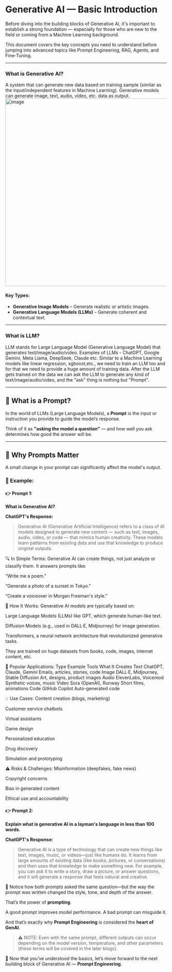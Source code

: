 # Generative AI — Basic Introduction

Before diving into the building blocks of Generative AI, it's important to establish a strong foundation — especially for those who are new to the field or coming from a Machine Learning background.

This document covers the key concepts you need to understand before jumping into advanced topics like Prompt Engineering, RAG, Agents, and Fine-Tuning.

---

### What is Generative AI?
A system that can generate new data based on training sample (similar as the input/independent features in Machine Learning). Generative models can generate image, text, audio, video, etc. data as output.
<img width="637" height="584" alt="image" src="https://github.com/user-attachments/assets/8467b2bd-eb98-4b31-b7e3-907b4470aa74" />

#### Key Types:
- **Generative Image Models** – Generate realistic or artistic images.
- **Generative Language Models (LLMs)** – Generate coherent and contextual text.

---

### What is LLM?
LLM stands for Large Language Model (Generative Language Model) that generates text/image/audio/video. Examples of LLMs - ChatGPT, Google Gemini, Meta Llama, DeepSeek, Claude etc.
Similar to a Machine Learning models like linear regression, xgboost,etc., we need to train an LLM too and for that we need to provide a huge amount of training data. After the LLM gets trained on the data we can ask the LLM to generate any kind of text/image/audio/video, and the "ask" thing is nothing but "Prompt".

---

## 📌 What is a Prompt?

In the world of LLMs (Large Language Models), a **Prompt** is the input or instruction you provide to guide the model’s response.

Think of it as **"asking the model a question"** — and how well you ask determines how good the answer will be.

---

## 🎯 Why Prompts Matter

A small change in your prompt can significantly affect the model's output.

### 🔁 Example:

#### 👉 Prompt 1:
**What is Generative AI?**

**ChatGPT's Response:**
> Generative AI (Generative Artificial Intelligence) refers to a class of AI models designed to generate new content — such as text, images, audio, video, or code — that mimics human creativity. These models learn patterns from existing data and use that knowledge to produce original outputs.

 🔍 In Simple Terms:
 Generative AI can create things, not just analyze or classify them.
 It answers prompts like:
 
 “Write me a poem.”

 “Generate a photo of a sunset in Tokyo.”

 “Create a voiceover in Morgan Freeman's style.”
 
 🧠 How It Works:
 Generative AI models are typically based on:

 Large Language Models (LLMs) like GPT, which generate human-like text.

 Diffusion Models (e.g., used in DALL·E, Midjourney) for image generation.

 Transformers, a neural network architecture that revolutionized generative tasks.

 They are trained on huge datasets from books, code, images, internet content, etc.

 📌 Popular Applications:
 Type	Example Tools	What It Creates
 Text	ChatGPT, Claude, Gemini	Emails, articles, stories, code
 Image	DALL·E, Midjourney, Stable Diffusion	Art, designs, product images
 Audio	ElevenLabs, Voicemod	Synthetic voices, music
 Video	Sora (OpenAI), Runway	Short films, animations
 Code	GitHub Copilot	Auto-generated code
 
 💡 Use Cases:
 Content creation (blogs, marketing)

 Customer service chatbots

 Virtual assistants

 Game design

 Personalized education

Drug discovery

Simulation and prototyping

⚠️ Risks & Challenges:
Misinformation (deepfakes, fake news)

Copyright concerns

Bias in generated content

Ethical use and accountability
#### 👉 Prompt 2:
**Explain what is generative AI in a layman's language in less than 100 words.**

**ChatGPT's Response:**
> Generative AI is a type of technology that can create new things like text, images, music, or videos—just like humans do. It learns from large amounts of existing data (like books, pictures, or conversations) and then uses that knowledge to make something new. For example, you can ask it to write a story, draw a picture, or answer questions, and it will generate a response that feels natural and creative.

🧠 Notice how both prompts asked the same question—but the way the prompt was written changed the style, tone, and depth of the answer.

That’s the power of **prompting**.

A good prompt improves model performance. A bad prompt can misguide it.

And that’s exactly why **Prompt Engineering** is considered the **heart of GenAI**.

> ⚠️ NOTE: Even with the same prompt, different outputs can occur depending on the model version, temperature, and other parameters (these terms will be covered in the later blogs).

🚀 Now that you’ve understood the basics, let’s move forward to the next building block of Generative AI — **Prompt Engineering**.
